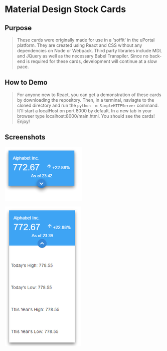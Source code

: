# Material Design Stock Cards

## Purpose
> These cards were originally made for use in a 'soffit' in the uPortal platform. They are created using React and CSS without any dependencies on Node or Webpack. Third party libraries include MDL and JQuery as well as the necessary Babel Transpiler. Since no back-end is required for these cards, development will continue at a slow pace.

## How to Demo
> For anyone new to React, you can get a demonstration of these cards by downloading the repository. Then, in a terminal, naviagte to the cloned directory and run the `python -m SimpleHTTPServer` command. It'll start a localHost on port 8000 by default. In a new tab in your browser type localhost:8000/main.html. You should see the cards! Enjoy!

## Screenshots

![Minimized View](./MinimizedCard.png)

![Expanded View](./ExpandedCard.png)
